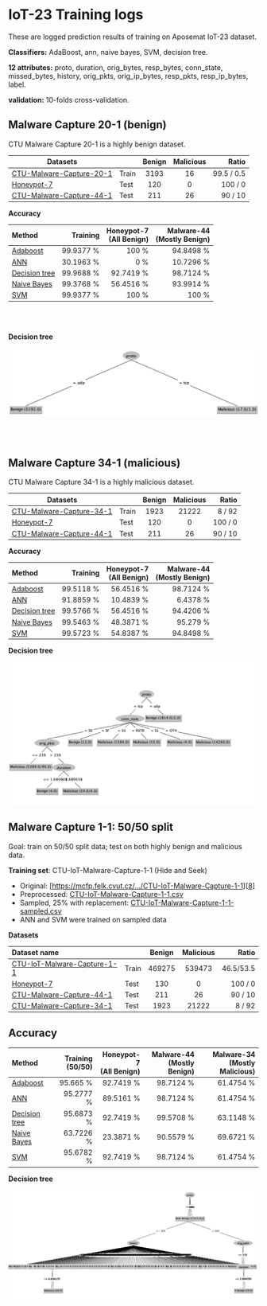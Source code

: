 # IoT-23 Training logs

These are logged prediction results of training on Aposemat IoT-23 dataset.

**Classifiers:** AdaBoost, ann, naive bayes, SVM, decision tree.

**12 attributes:** proto, duration, orig_bytes, resp_bytes, conn_state,
missed_bytes, history, orig_pkts, orig_ip_bytes, resp_pkts, resp_ip_bytes,
label.

**validation:** 10-folds cross-validation.

## Malware Capture 20-1 (benign)

CTU Malware Capture 20-1 is a highly benign dataset.

| Datasets                      |       | Benign | Malicious |      Ratio | 
|-------------------------------|:------|:------:|:---------:|-----------:|
| [CTU-Malware-Capture-20-1][1] | Train |  3193  |    16     | 99.5 / 0.5 |
| [Honeypot-7][4]               | Test  |  120   |     0     |    100 / 0 |
| [CTU-Malware-Capture-44-1][2] | Test  |  211   |    26     |    90 / 10 | 

**Accuracy**

| Method               |  Training | Honeypot-7<br/>(All Benign) | Malware-44<br/>(Mostly Benign) |
|:---------------------|----------:|----------------------------:|-------------------------------:|
| [Adaboost][AB0]      | 99.9377 % |                       100 % |                      94.8498 % |
| [ANN][AN0]           | 30.1963 % |                         0 % |                      10.7296 % |
| [Decision tree][DT0] | 99.9688 % |                   92.7419 % |                      98.7124 % |
| [Naive Bayes][NB0]   | 99.3768 % |                   56.4516 % |                      93.9914 % |
| [SVM][SV0]           | 99.9377 % |                       100 % |                          100 % |

<br/><br/>

**Decision tree**

<p align="center">
<img src="logs/20-1-tree.png" style="max-width: 100%;" width="800" />
</p>
<br/><br/>

## Malware Capture 34-1 (malicious)

CTU Malware Capture 34-1 is a highly malicious dataset.

| Datasets                      |       | Benign | Malicious |   Ratio | 
|-------------------------------|-------|:------:|:---------:|--------:|
| [CTU-Malware-Capture-34-1][3] | Train |  1923  |   21222   |  8 / 92 |
| [Honeypot-7][4]               | Test  |  120   |     0     | 100 / 0 |
| [CTU-Malware-Capture-44-1][2] | Test  |  211   |    26     | 90 / 10 |

**Accuracy**

| Method               |  Training | Honeypot-7<br/>(All Benign) | Malware-44<br/>(Mostly Benign) |
|:---------------------|----------:|----------------------------:|-------------------------------:|
| [Adaboost][AB1]      | 99.5118 % |                   56.4516 % |                      98.7124 % |
| [ANN][AN1]           | 91.8859 % |                   10.4839 % |                       6.4378 % |
| [Decision tree][DT1] | 99.5766 % |                   56.4516 % |                      94.4206 % |
| [Naive Bayes][NB1]   | 99.5463 % |                   48.3871 % |                       95.279 % |
| [SVM][SV1]           | 99.5723 % |                   54.8387 % |                      94.8498 % |  

**Decision tree**

![img](logs/34-1-tree.png)

## Malware Capture 1-1: 50/50 split

Goal: train on 50/50 split data; test on both highly benign and malicious data.

**Training set**: CTU-IoT-Malware-Capture-1-1 (Hide and Seek)

- Original: [https://mcfp.felk.cvut.cz/.../CTU-IoT-Malware-Capture-1-1][8]
- Preprocessed: [CTU-IoT-Malware-Capture-1-1.csv][6]
- Sampled, 25% with replacement: [CTU-IoT-Malware-Capture-1-1-sampled.csv][7]
- ANN and SVM were trained on sampled data

**Datasets**

| Dataset name                     |       | Benign | Malicious |     Ratio | 
|:---------------------------------|-------|:------:|:---------:|----------:|
| [CTU-IoT-Malware-Capture-1-1][6] | Train | 469275 |  539473   | 46.5/53.5 |
| [Honeypot-7][4]                  | Test  |  130   |     0     |   100 / 0 |
| [CTU-Malware-Capture-44-1][2]    | Test  |  211   |    26     |   90 / 10 |
| [CTU-Malware-Capture-34-1][3]    | Test  |  1923  |   21222   |    8 / 92 |

## Accuracy

| Method               | Training<br/>(50/50) | Honeypot-7<br/>(All Benign) | Malware-44<br/>(Mostly Benign) | Malware-34<br/>(Mostly Malicious) |
|:---------------------|---------------------:|----------------------------:|-------------------------------:|----------------------------------:|
| [Adaboost][AB2]      |             95.665 % |                   92.7419 % |                      98.7124 % |                         61.4754 % |
| [ANN][AN2]           |            95.2777 % |                   89.5161 % |                      98.7124 % |                         61.4754 % |
| [Decision tree][DT2] |            95.6873 % |                   92.7419 % |                      99.5708 % |                         63.1148 % |
| [Naive Bayes][NB2]   |            63.7226 % |                   23.3871 % |                      90.5579 % |                         69.6721 % |
| [SVM][SV2]           |            95.6782 % |                   92.7419 % |                      98.7124 % |                         61.4754 % |  


**Decision tree**

![img](logs/1-1-tree.jpeg)


[1]: https://github.com/iotcad/sensor-data/blob/611d9ff5e768c74fc8a5f7ea2ef52a974b85eeae/iot-23/CTU-Malware-Capture-20-1-labeled.csv

[2]: https://github.com/iotcad/sensor-data/blob/611d9ff5e768c74fc8a5f7ea2ef52a974b85eeae/iot-23/CTU-Malware-Capture-44-1-labeled.csv

[3]: https://github.com/iotcad/sensor-data/blob/611d9ff5e768c74fc8a5f7ea2ef52a974b85eeae/iot-23/CTU-Malware-Capture-34-1-labeled.csv

[4]: https://github.com/iotcad/sensor-data/blob/611d9ff5e768c74fc8a5f7ea2ef52a974b85eeae/iot-23/CTU-Honeypot-Capture-7-1-labeled.csv

[5]: https://github.com/iotcad/sensor-data/blob/de0d85ec49f0e3560e2715abe5d7fcb48194be24/iot-23/CTU-Malware-Capture-8-1-labeled.csv

[6]: https://github.com/iotcad/sensor-data/blob/0412e9b52bed951f7a1283e2b08ea52f78cc90ba/iot-23/12-attr/CTU-IoT-Malware-Capture-1-1.csv

[7]: https://github.com/iotcad/sensor-data/blob/de0d85ec49f0e3560e2715abe5d7fcb48194be24/iot-23/12-attr/CTU-IoT-Malware-Capture-1-1-sampled.csv

[8]: https://mcfp.felk.cvut.cz/publicDatasets/IoT-23-Dataset/IndividualScenarios/CTU-IoT-Malware-Capture-1-1

[AB0]: logs/20-1-adaboost

[AN0]: logs/20-1-ann

[DT0]: logs/20-1-tree

[NB0]: logs/20-1-bayes

[SV0]: logs/20-1-svm

[AB1]: logs/34-1-adaboost

[AN1]: logs/34-1-ann

[DT1]: logs/34-1-tree

[NB1]: logs/34-1-bayes

[SV1]: logs/34-1-svm

[NB2]: logs/1-1-bayes

[DT2]: logs/1-1-tree

[SV2]: logs/1-1-svm

[AN2]: logs/1-1-ann

[AB2]: logs/1-1-adaboost
